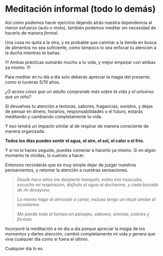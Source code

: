 # Meditación informal (todo lo demás)

Así como podemos hacer ejercicio dejando atrás nuestra dependencia al menor esfuerzo (auto o moto), también podemos meditar sin necesidad de hacerlo de manera _formal_.

Una cosa no quita a la otra, y es probable que caminar a la tienda en busca de alimentos no sea suficiente, como tampoco lo sea enfocar tu atención a la ducha mientras te bañas.

!!! Ambas prácticas sumarán mucho a tu vida, y mejor empezar con ambas ya mismo. !!!

Para meditar en tu día a día solo deberás apreciar la magia del presente, como si tuvieras 5/10 años.

_¿O acaso crees que un adulto comprende más sobre la vida y el universo que un niño?_

Si devuelves tu atención a texturas, sabores, fragancias, sonidos, y dejas de pensar en dinero, horarios, responsabilidades o el futuro, estarás meditando y cambiando completamente tu vida.

Y eso tendrá un impacto similar al de respirar de manera consciente de manera organizada.

**Todos los días puedes sentir el agua, el aire, el sol, el calor o el frío.**

Y si no lo haces seguido, puedes comenar a hacerlo ya mismo. Si en algún momento te olvidas, lo vuelves a hacer.

Entonces recordarás que es muy simple dejar de juzgar nuestros pensamientos, y retomar la atención a nuestras sensaciones.

> _Desde hace años me despierto tranquilo, estiro mis músculos, escucho mi respiración, disfruto el agua al ducharme, y cada bocado de mi desayuno._
>
> _Lo mismo hago al almorzar o cenar, incluso tengo un ritual similar al acostarme._
>
> _Me pierdo todo el tiempo en paisajes, sabores, aromas, colores y formas._

Incorporé la meditación a mi día a día porque apreciar la magia de los momentos y darles atención, cambió completamente mi vida y genera que viva cualquier día como si fuera el último.

Cualquier día lo es.
